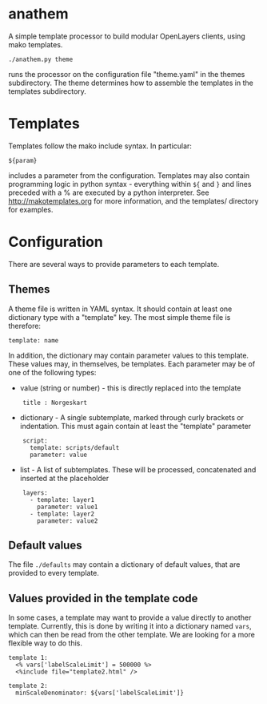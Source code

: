 anathem
=======

A simple template processor to build modular OpenLayers clients, using mako templates.

    ./anathem.py theme

runs the processor on the configuration file "theme.yaml" in the themes subdirectory. The theme determines how to assemble the templates in the templates subdirectory.


# Templates 

Templates follow the mako include syntax. In particular:

    ${param}

includes a parameter from the configuration. 
Templates may also contain programming logic in python syntax - everything within ```${``` and ```}``` and lines preceded with a % are executed by a python interpreter. See http://makotemplates.org for more information, and the templates/ directory for examples.

# Configuration 

There are several ways to provide parameters to each template. 

## Themes 

A theme file is written in YAML syntax. It should contain at least one dictionary type with a "template" key. The most simple theme file is therefore:

    template: name

In addition, the dictionary may contain parameter values to this template. These values may, in themselves, be templates. 
Each parameter may be of one of the following types:

* value (string or number) - this is directly replaced into the template

```
    title : Norgeskart
```

* dictionary - A single subtemplate, marked through curly brackets or 
  indentation. This must again contain at least the "template" parameter

```
    script:
      template: scripts/default 
      parameter: value
```      

* list - A list of subtemplates. These will be processed, concatenated and 
  inserted at the placeholder

```
    layers:  
      - template: layer1
        parameter: value1
      - template: layer2
        parameter: value2
```

## Default values 

The file ```./defaults``` may contain a dictionary of default values, that are provided to every template.

## Values provided in the template code 

In some cases, a template may want to provide a value directly to another template. Currently, this is done by writing it into a dictionary named ```vars```, which can then be read from the other template. We are looking for a more flexible way to do this.

    template 1:
      <% vars['labelScaleLimit'] = 500000 %>
      <%include file="template2.html" />
      
    template 2:
      minScaleDenominator: ${vars['labelScaleLimit']}
